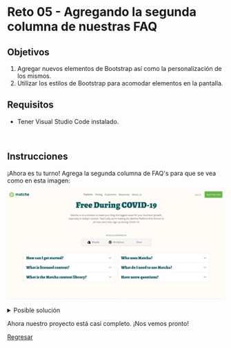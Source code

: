 # Reto 05 - Agregando la segunda columna de nuestras FAQ

## Objetivos
1. Agregar nuevos elementos de Bootstrap así como la personalización de los mismos.
2. Utilizar los estilos de Bootstrap para acomodar elementos en la pantalla.
## Requisitos
- Tener Visual Studio Code instalado.

<br/>

## Instrucciones

¡Ahora es tu turno! Agrega la segunda columna de FAQ's para que se vea como en esta imagen:

![Página Pricing finalizada](../assets/pricing-final.png)

<details>
  <summary>Posible solución</summary>

Insertemos en nuestro código el resto del contenido de las FAQ's en el acordeón de la segunda columna.

```html
<section class="faq">
    <div class="container">
      <div class="row">
        <div class="col">
          <!-- Aquí está es el contenido de la primera columna-->
        </div>

        <div class="col">
          <div class="accordion" id="segundaColumna">
            <div class="accordion-item">
              <h2 class="accordion-header" id="headingOne">
                <button class="accordion-button collapsed" type="button" data-bs-toggle="collapse"
                  data-bs-target="#collapseFour" aria-expanded="true" aria-controls="collapseFour">
                  Who uses Matcha?
                </button>
              </h2>
              <div id="collapseFour" class="accordion-collapse collapse" aria-labelledby="headingOne"
                data-bs-parent="#segundaColumna">
                <div class="accordion-body">
                  Hundreds of growing and established B2C and B2B brands use Matcha on
                  their ecommerce site. Matcha is specifically built for companies that
                  are selling on their website direct-to-consumer and will help you to
                  grow and engage your audience. We work with companies in the outdoor &
                  travel, food & beverage, CPG, home & family, beauty & fashion,
                  apparel, fitness, and health & wellness industries, as well as with
                  B2B businesses in the marketing industry. You can see more about our
                  customers <a href="#">here</a>.
                </div>
              </div>
            </div>

            <div class="accordion-item">
              <h2 class="accordion-header" id="headingOne">
                <button class="accordion-button collapsed" type="button" data-bs-toggle="collapse"
                  data-bs-target="#collapseFive" aria-expanded="true" aria-controls="collapseFive">
                  What do I need to use Matcha?
                </button>
              </h2>
              <div id="collapseFive" class="accordion-collapse collapse" aria-labelledby="headingOne"
                data-bs-parent="#segundaColumna">
                <div class="accordion-body">
                  As long as you have a blog set up on your website, you can begin
                  publishing to Matcha and making data-driven decisions with content
                  analytics. We integrate directly with WordPress and Shopify to make
                  publishing even faster, but a WordPress or Shopify blog is not
                  required. If you don’t have a blog on your site, they’re typically
                  easy to set up.
                  <a href="#">Contact us</a> to learn more.
                </div>
              </div>
            </div>

            <div class="accordion-item">
              <h2 class="accordion-header" id="headingOne">
                <button class="accordion-button collapsed" type="button" data-bs-toggle="collapse"
                  data-bs-target="#collapseSix" aria-expanded="true" aria-controls="collapseSix">
                  Have more questions?
                </button>
              </h2>
              <div id="collapseSix" class="accordion-collapse collapse" aria-labelledby="headingOne"
                data-bs-parent="#segundaColumna">
                <div class="accordion-body">
                  <a href="#">Contact us</a>! We’re happy to help.
                </div>
              </div>
            </div>
          </div>
        </div>
      </div>
    </div>
  </section>
```

</details>

Ahora nuestro proyecto está casi completo. ¡Nos vemos pronto!
<br/>

[Regresar](../README.md)